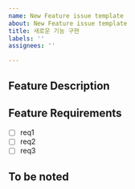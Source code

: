 ```yaml
---
name: New Feature issue template
about: New Feature issue template
title: 새로운 기능 구현
labels: ''
assignees: ''

---
```


## Feature Description

## Feature Requirements
- [ ] req1
- [ ] req2
- [ ] req3

## To be noted
